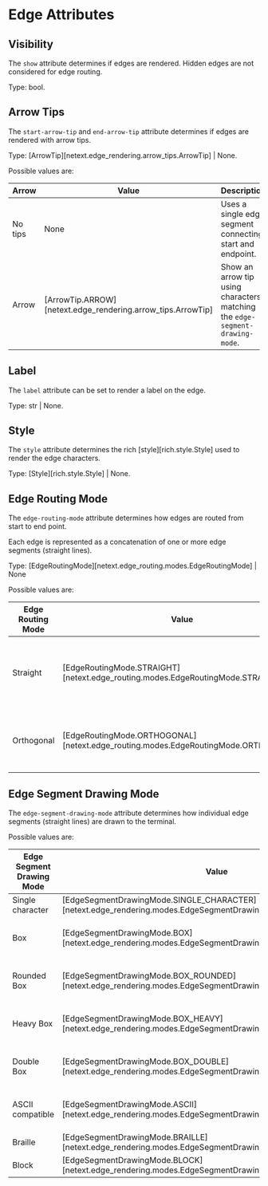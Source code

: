 # Edge Attributes

## Visibility

The `show` attribute determines if edges are rendered. Hidden edges are not considered for edge routing.

Type: bool.

## Arrow Tips

The `start-arrow-tip` and `end-arrow-tip` attribute determines if edges are rendered with arrow tips.

Type: [ArrowTip][netext.edge_rendering.arrow_tips.ArrowTip] | None.

Possible values are:

| Arrow |  Value | Description |
|------|--------|-------------|
| No tips | None | Uses a single edge segment connecting start and endpoint. |
| Arrow | [ArrowTip.ARROW][netext.edge_rendering.arrow_tips.ArrowTip] | Show an arrow tip using characters matching the `edge-segment-drawing-mode`. |

## Label

The `label` attribute can be set to render a label on the edge.

Type: str | None.

## Style

The `style` attribute determines the rich [style][rich.style.Style] used to render the edge characters.

Type: [Style][rich.style.Style] | None.

## Edge Routing Mode

The `edge-routing-mode` attribute determines how edges are routed from start to end point.

Each edge is represented as a concatenation of one or more edge segments (straight lines).

Type: [EdgeRoutingMode][netext.edge_routing.modes.EdgeRoutingMode] | None

Possible values are:

| Edge Routing Mode |  Value | Description |
|------|--------|-------------|
| Straight | [EdgeRoutingMode.STRAIGHT][netext.edge_routing.modes.EdgeRoutingMode.STRAIGHT] | Uses a single edge segment connecting start and endpoint. (*Default*) |
| Orthogonal | [EdgeRoutingMode.ORTHOGONAL][netext.edge_routing.modes.EdgeRoutingMode.ORTHOGONAL] | Uses multiple vertical or horizontal edge segments. |


## Edge Segment Drawing Mode

The `edge-segment-drawing-mode` attribute determines how individual edge segments (straight lines) are drawn to the terminal.

Possible values are:

| Edge Segment Drawing Mode |  Value | Description |
|------|--------|-------------|
| Single character | [EdgeSegmentDrawingMode.SINGLE_CHARACTER][netext.edge_rendering.modes.EdgeSegmentDrawingMode.SINGLE_CHARACTER] | Uses a single character to draw the whole edge. (*Default*) |
| Box | [EdgeSegmentDrawingMode.BOX][netext.edge_rendering.modes.EdgeSegmentDrawingMode.BOX] | Uses box drawing characters to draw lines. Corners between edge segments are merged. Works only with [EdgeRoutingMode.ORTHOGONAL][netext.edge_routing.modes.EdgeRoutingMode.ORTHOGONAL].  |
| Rounded Box | [EdgeSegmentDrawingMode.BOX_ROUNDED][netext.edge_rendering.modes.EdgeSegmentDrawingMode.BOX_ROUNDED] | Uses box drawing characters to draw lines. Corners between edge segments are merged using rounded box characters. Works only with [EdgeRoutingMode.ORTHOGONAL][netext.edge_routing.modes.EdgeRoutingMode.ORTHOGONAL]. |
| Heavy Box | [EdgeSegmentDrawingMode.BOX_HEAVY][netext.edge_rendering.modes.EdgeSegmentDrawingMode.BOX_HEAVY] | Uses thicker box drawing characters to draw lines. Corners between edge segments are merged. Works only with [EdgeRoutingMode.ORTHOGONAL][netext.edge_routing.modes.EdgeRoutingMode.ORTHOGONAL]. |
| Double Box | [EdgeSegmentDrawingMode.BOX_DOUBLE][netext.edge_rendering.modes.EdgeSegmentDrawingMode.BOX_DOUBLE] | Uses double line box drawing characters to draw lines. Corners between edge segments are merged. Works only with [EdgeRoutingMode.ORTHOGONAL][netext.edge_routing.modes.EdgeRoutingMode.ORTHOGONAL]. |
| ASCII compatible | [EdgeSegmentDrawingMode.ASCII][netext.edge_rendering.modes.EdgeSegmentDrawingMode.ASCII] | Uses ASCII characters to draw orthogonal lines. Corners between edge segments are merged with plus signs. Works only with [EdgeRoutingMode.ORTHOGONAL][netext.edge_routing.modes.EdgeRoutingMode.ORTHOGONAL]. |
| Braille | [EdgeSegmentDrawingMode.BRAILLE][netext.edge_rendering.modes.EdgeSegmentDrawingMode.BRAILLE] | Uses braille characters to draw the whole edge. |
| Block | [EdgeSegmentDrawingMode.BLOCK][netext.edge_rendering.modes.EdgeSegmentDrawingMode.BLOCK] | Uses 2x3 block characters to draw the whole edge. |
